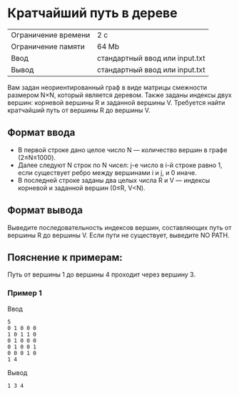 # Кратчайший путь в дереве

<table>
 <tr>
    <td>Ограничение времени</td>
    <td>2 c</td>
 </tr>
 <tr>
    <td>Ограничение памяти</td>
    <td>64 Mb</td>
 </tr>
  <tr>
    <td>Ввод</td>
    <td>стандартный ввод или input.txt</td>
 </tr>
  <tr>
    <td>Вывод</td>
    <td>стандартный ввод или input.txt</td>
 </tr>
</table>

Вам задан неориентированный граф в виде матрицы смежности размером N×N, который является деревом. Также заданы индексы двух вершин: корневой вершины R и заданной вершины V. Требуется найти кратчайший путь от вершины R до вершины V.

## Формат ввода

* В первой строке дано целое число N — количество вершин в графе (2≤N≤1000).
* Далее следуют N строк по N чисел: j-е число в i-й строке равно 1, если существует ребро между вершинами i и j, и 0 иначе.
* В последней строке заданы два целых числа R и V — индексы корневой и заданной вершин (0≤R, V<N).

## Формат вывода

Выведите последовательность индексов вершин, составляющих путь от вершины R до вершины V. Если пути не существует, выведите NO PATH.

## Пояснение к примерам:

Путь от вершины 1 до вершины 4 проходит через вершину 3.

### Пример 1

Ввод
```
5
0 1 0 0 0
1 0 1 1 0
0 1 0 0 0
0 1 0 0 1
0 0 0 1 0
1 4
```    

Вывод
```
1 3 4
```